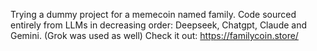 Trying a dummy project for a memecoin named family. 
Code sourced entirely from LLMs in decreasing order: Deepseek, Chatgpt, Claude and Gemini. (Grok was used as well)
Check it out: https://familycoin.store/
